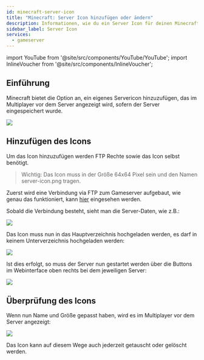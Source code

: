 ```yaml
---
id: minecraft-server-icon
title: "Minecraft: Server Icon hinzufügen oder ändern"
description: Informationen, wie du ein Server Icon für deinen Minecraft Server von ZAP-Hosting hinzufügen oder ändern kannst - ZAP-Hosting.com Dokumentation
sidebar_label: Server Icon
services:
  - gameserver
---
```


import YouTube from '@site/src/components/YouTube/YouTube';
import InlineVoucher from '@site/src/components/InlineVoucher';

## Einführung
Minecraft bietet die Option an, ein eigenes Servericon hinzuzufügen, das im Multiplayer vor dem Server angezeigt wird, sofern der Server eingespeichert wurde.

![](https://screensaver01.zap-hosting.com/index.php/s/zFQLZmRrLWrKN7r/preview)

<YouTube videoId="m5mpKcd9Ur0" title="How to change the ICON on your Minecraft Server " description="Hast du das Gefühl, dass du etwas besser verstehst, wenn du es in Aktion siehst? Wir haben etwas für dich! Tauche ab in unser Video, welches alles für dich zusammenfasst. Egal, ob du es eilig hast oder einfach nur Informationen auf möglichst verständliche Art und Weise aufnehmen möchtest!"/>

<InlineVoucher />

## Hinzufügen des Icons 

Um das Icon hinzuzufügen werden FTP Rechte sowie das Icon selbst benötigt. 

>Wichtig: Das Icon muss in der Größe 64x64 Pixel sein und den Namen server-icon.png tragen. 

Zuerst wird eine Verbindung via FTP zum Gameserver aufgebaut, wie genau das funktioniert, kann [hier](gameserver-ftpaccess.md) eingesehen werden. 

Sobald die Verbindung besteht, sieht man die Server-Daten, wie z.B.: 

![](https://user-images.githubusercontent.com/61839701/170327444-4310f8da-b2ad-46e0-8c99-48ca5cd7de11.png)

Das Icon muss nun in das Hauptverzeichnis hochgeladen werden, es darf in keinem Unterverzeichnis hochgeladen werden:

![](https://user-images.githubusercontent.com/61839701/170327492-12fc8e55-1dc2-4565-adff-3eb58bb41877.png)

Ist dies erfolgt, so muss der Server nun gestartet werden über die Buttons im Webinterface oben rechts bei dem jeweiligen Server:

![](https://user-images.githubusercontent.com/61839701/170327527-59628512-2d89-4042-89d9-24a27e895354.png)

## Überprüfung des Icons 

Wenn nun Name und Größe gepasst haben, wird es im Multiplayer vor dem Server angezeigt: 

![](https://user-images.githubusercontent.com/61839701/170329159-ebf20fb6-b8d9-4435-bdd9-72f4d2f4aac9.png)

Das Icon kann auf diesem Wege auch jederzeit getauscht oder gelöscht werden.
